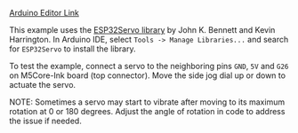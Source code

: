 [Arduino Editor Link](https://create.arduino.cc/editor/n-p/b86a3e53-a7d1-47c5-adc6-be6b12d8baee/preview)

This example uses the [ESP32Servo library](https://github.com/jkb-git/ESP32Servo) by John K. Bennett and Kevin Harrington.  In Arduino IDE, select `Tools -> Manage Libraries...` and search for `ESP32Servo` to install the library.   

To test the example, connect a servo to the neighboring pins `GND`, `5V` and `G26` on M5Core-Ink board (top connector).  Move the side jog dial up or down to actuate the servo.   

NOTE: Sometimes a servo may start to vibrate after moving to its maximum rotation at 0 or 180 degrees.  Adjust the angle of rotation in code to address the issue if needed.
